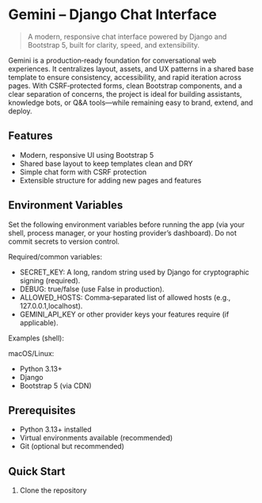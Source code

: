 # Gemini – Django Chat Interface

> A modern, responsive chat interface powered by Django and Bootstrap 5, built for clarity, speed, and extensibility.

Gemini is a production‑ready foundation for conversational web experiences. It centralizes layout, assets, and UX patterns in a shared base template to ensure consistency, accessibility, and rapid iteration across pages. With CSRF‑protected forms, clean Bootstrap components, and a clear separation of concerns, the project is ideal for building assistants, knowledge bots, or Q&A tools—while remaining easy to brand, extend, and deploy.

## Features

- Modern, responsive UI using Bootstrap 5
- Shared base layout to keep templates clean and DRY
- Simple chat form with CSRF protection
- Extensible structure for adding new pages and features

## Environment Variables

Set the following environment variables before running the app (via your shell, process manager, or your hosting provider’s dashboard). Do not commit secrets to version control.

Required/common variables:
- SECRET_KEY: A long, random string used by Django for cryptographic signing (required).
- DEBUG: true/false (use False in production).
- ALLOWED_HOSTS: Comma‑separated list of allowed hosts (e.g., 127.0.0.1,localhost).
- GEMINI_API_KEY or other provider keys your features require (if applicable).

Examples (shell):

macOS/Linux:

- Python 3.13+
- Django
- Bootstrap 5 (via CDN)

## Prerequisites

- Python 3.13+ installed
- Virtual environments available (recommended)
- Git (optional but recommended)

## Quick Start

1) Clone the repository

